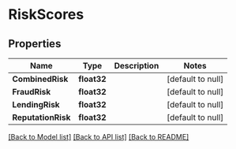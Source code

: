 # RiskScores

## Properties
Name | Type | Description | Notes
------------ | ------------- | ------------- | -------------
**CombinedRisk** | **float32** |  | [default to null]
**FraudRisk** | **float32** |  | [default to null]
**LendingRisk** | **float32** |  | [default to null]
**ReputationRisk** | **float32** |  | [default to null]

[[Back to Model list]](../README.md#documentation-for-models) [[Back to API list]](../README.md#documentation-for-api-endpoints) [[Back to README]](../README.md)

